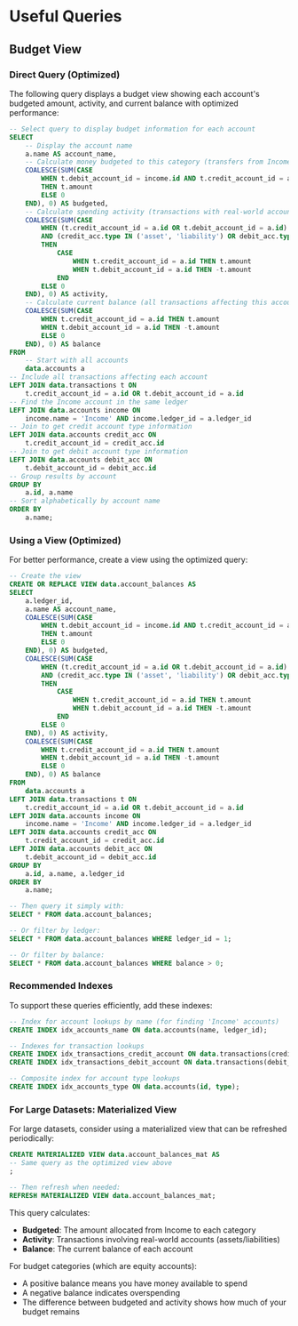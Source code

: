 # Useful Queries

## Budget View

### Direct Query (Optimized)

The following query displays a budget view showing each account's budgeted amount, activity, and current balance with optimized performance:

```sql
-- Select query to display budget information for each account
SELECT 
    -- Display the account name
    a.name AS account_name,
    -- Calculate money budgeted to this category (transfers from Income)
    COALESCE(SUM(CASE 
        WHEN t.debit_account_id = income.id AND t.credit_account_id = a.id 
        THEN t.amount 
        ELSE 0 
    END), 0) AS budgeted,
    -- Calculate spending activity (transactions with real-world accounts)
    COALESCE(SUM(CASE 
        WHEN (t.credit_account_id = a.id OR t.debit_account_id = a.id)
        AND (credit_acc.type IN ('asset', 'liability') OR debit_acc.type IN ('asset', 'liability'))
        THEN 
            CASE 
                WHEN t.credit_account_id = a.id THEN t.amount 
                WHEN t.debit_account_id = a.id THEN -t.amount 
            END
        ELSE 0 
    END), 0) AS activity,
    -- Calculate current balance (all transactions affecting this account)
    COALESCE(SUM(CASE 
        WHEN t.credit_account_id = a.id THEN t.amount 
        WHEN t.debit_account_id = a.id THEN -t.amount 
        ELSE 0 
    END), 0) AS balance
FROM 
    -- Start with all accounts
    data.accounts a
-- Include all transactions affecting each account
LEFT JOIN data.transactions t ON 
    t.credit_account_id = a.id OR t.debit_account_id = a.id
-- Find the Income account in the same ledger
LEFT JOIN data.accounts income ON 
    income.name = 'Income' AND income.ledger_id = a.ledger_id
-- Join to get credit account type information
LEFT JOIN data.accounts credit_acc ON 
    t.credit_account_id = credit_acc.id
-- Join to get debit account type information
LEFT JOIN data.accounts debit_acc ON 
    t.debit_account_id = debit_acc.id
-- Group results by account
GROUP BY 
    a.id, a.name
-- Sort alphabetically by account name
ORDER BY 
    a.name;
```

### Using a View (Optimized)

For better performance, create a view using the optimized query:

```sql
-- Create the view
CREATE OR REPLACE VIEW data.account_balances AS
SELECT 
    a.ledger_id,
    a.name AS account_name,
    COALESCE(SUM(CASE 
        WHEN t.debit_account_id = income.id AND t.credit_account_id = a.id 
        THEN t.amount 
        ELSE 0 
    END), 0) AS budgeted,
    COALESCE(SUM(CASE 
        WHEN (t.credit_account_id = a.id OR t.debit_account_id = a.id)
        AND (credit_acc.type IN ('asset', 'liability') OR debit_acc.type IN ('asset', 'liability'))
        THEN 
            CASE 
                WHEN t.credit_account_id = a.id THEN t.amount 
                WHEN t.debit_account_id = a.id THEN -t.amount 
            END
        ELSE 0 
    END), 0) AS activity,
    COALESCE(SUM(CASE 
        WHEN t.credit_account_id = a.id THEN t.amount 
        WHEN t.debit_account_id = a.id THEN -t.amount 
        ELSE 0 
    END), 0) AS balance
FROM 
    data.accounts a
LEFT JOIN data.transactions t ON 
    t.credit_account_id = a.id OR t.debit_account_id = a.id
LEFT JOIN data.accounts income ON 
    income.name = 'Income' AND income.ledger_id = a.ledger_id
LEFT JOIN data.accounts credit_acc ON 
    t.credit_account_id = credit_acc.id
LEFT JOIN data.accounts debit_acc ON 
    t.debit_account_id = debit_acc.id
GROUP BY 
    a.id, a.name, a.ledger_id
ORDER BY 
    a.name;

-- Then query it simply with:
SELECT * FROM data.account_balances;

-- Or filter by ledger:
SELECT * FROM data.account_balances WHERE ledger_id = 1;

-- Or filter by balance:
SELECT * FROM data.account_balances WHERE balance > 0;
```

### Recommended Indexes

To support these queries efficiently, add these indexes:

```sql
-- Index for account lookups by name (for finding 'Income' accounts)
CREATE INDEX idx_accounts_name ON data.accounts(name, ledger_id);

-- Indexes for transaction lookups
CREATE INDEX idx_transactions_credit_account ON data.transactions(credit_account_id);
CREATE INDEX idx_transactions_debit_account ON data.transactions(debit_account_id);

-- Composite index for account type lookups
CREATE INDEX idx_accounts_type ON data.accounts(id, type);
```

### For Large Datasets: Materialized View

For large datasets, consider using a materialized view that can be refreshed periodically:

```sql
CREATE MATERIALIZED VIEW data.account_balances_mat AS
-- Same query as the optimized view above
;

-- Then refresh when needed:
REFRESH MATERIALIZED VIEW data.account_balances_mat;
```

This query calculates:
- **Budgeted**: The amount allocated from Income to each category
- **Activity**: Transactions involving real-world accounts (assets/liabilities)
- **Balance**: The current balance of each account

For budget categories (which are equity accounts):
- A positive balance means you have money available to spend
- A negative balance indicates overspending
- The difference between budgeted and activity shows how much of your budget remains
